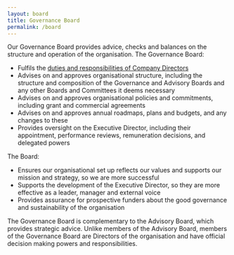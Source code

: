 ```yaml
---
layout: board
title: Governance Board
permalink: /board
---
```

Our Governance Board provides advice, checks and balances on the structure and operation of the organisation. The Governance Board:

* Fulfils the [duties and responsibilities of Company Directors](https://www.gov.uk/guidance/being-a-company-director)
* Advises on and approves organisational structure, including the structure and composition of the Governance and Advisory Boards and any other Boards and Committees it deems necessary
* Advises on and approves organisational policies and commitments, including grant and commercial agreements
* Advises on and approves annual roadmaps, plans and budgets, and any changes to these
* Provides oversight on the Executive Director, including their appointment, performance reviews, remuneration decisions, and delegated powers

The Board:

* Ensures our organisational set up reflects our values and supports our mission and strategy, so we are more successful
* Supports the development of the Executive Director, so they are more effective as a leader, manager and external voice 
* Provides assurance for prospective funders about the good governance and sustainability of the organisation

The Governance Board is complementary to the Advisory Board, which provides strategic advice. Unlike members of the Advisory Board, members of the Governance Board are Directors of the organisation and have official decision making powers and responsibilities.
